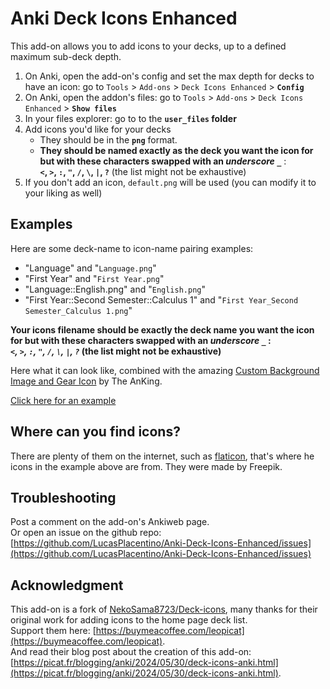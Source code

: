 # Anki Deck Icons Enhanced

This add-on allows you to add icons to your decks, up to a defined maximum sub-deck depth.

1. On Anki, open the add-on's config and set the max depth for decks to have an icon: go to `Tools` > `Add-ons` > `Deck Icons Enhanced` > **`Config`**
2. On Anki, open the addon's files: go to `Tools` > `Add-ons` > `Deck Icons Enhanced` > **`Show files`**
3. In your files explorer: go to to the **`user_files` folder**
4. Add icons you'd like for your decks
     - They should be in the **`png`** format.
     - **They should be named exactly as the deck you want the icon for but with these characters swapped with an _underscore `_`_** :  
          **`<`, `>`, `:`, `"`, `/`, `\`, `|`, `?`** (the list might not be exhaustive)
5. If you don't add an icon, `default.png` will be used (you can modify it to your liking as well)

## Examples

Here are some deck-name to icon-name pairing examples:

- "Language" and "`Language.png`"
- "First Year" and "`First Year.png`"
- "Language::English.png" and "`English.png`"
- "First Year::Second Semester::Calculus 1" and "`First Year_Second Semester_Calculus 1.png`"

**Your icons filename should be  exactly the deck name you want the icon for but with these characters swapped with an _underscore `_`_ :  
_`<`, `>`, `:`, `"`, `/`, `\`, `|`, `?`_ (the list might not be exhaustive)**

Here what it can look like, combined with the amazing [Custom Background Image
and Gear Icon](https://ankiweb.net/shared/info/1210908941) by The AnKing.

<a href="https://picat.fr/assets/images/anki/deck-icons-example.png" target="_blank">Click here for an example</a>

## Where can you find icons?

There are plenty of them on the internet, such as [flaticon](https://www.flaticon.com/), that's where he icons in the example above are from. They were made by Freepik.

## Troubleshooting

Post a comment on the add-on's Ankiweb page.  
Or open an issue on the github repo: [https://github.com/LucasPlacentino/Anki-Deck-Icons-Enhanced/issues](https://github.com/LucasPlacentino/Anki-Deck-Icons-Enhanced/issues)

## Acknowledgment

This add-on is a fork of [NekoSama8723/Deck-icons](NekoSama8723/Deck-icons), many thanks for their original work for adding icons to the home page deck list.  
Support them here: [https://buymeacoffee.com/leopicat](https://buymeacoffee.com/leopicat).  
And read their blog post about the creation of this add-on: [https://picat.fr/blogging/anki/2024/05/30/deck-icons-anki.html](https://picat.fr/blogging/anki/2024/05/30/deck-icons-anki.html).  
